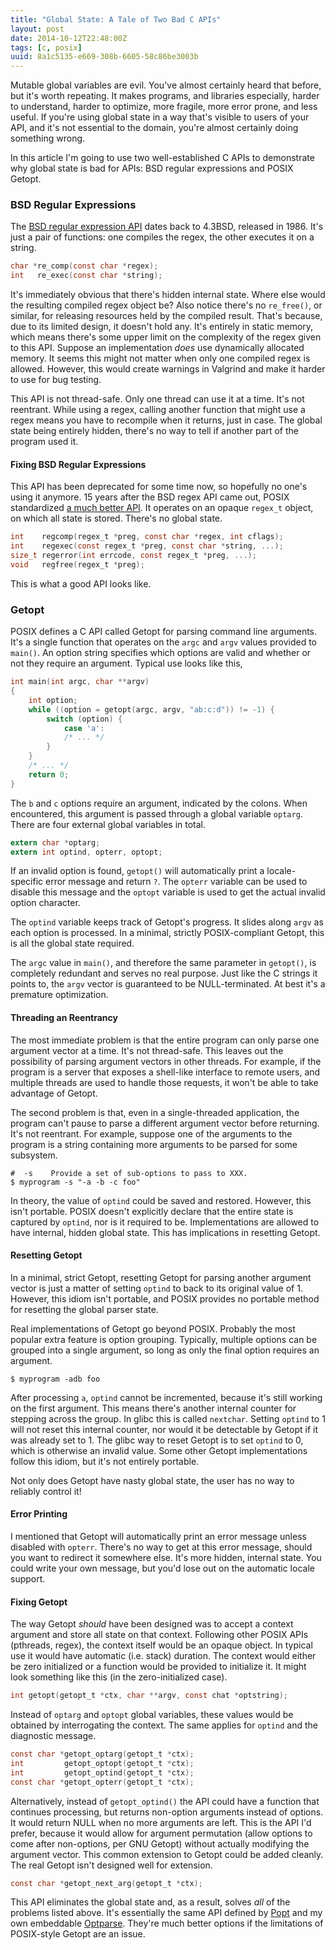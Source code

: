 ```yaml
---
title: "Global State: A Tale of Two Bad C APIs"
layout: post
date: 2014-10-12T22:48:00Z
tags: [c, posix]
uuid: 8a1c5135-e669-308b-6605-58c86be3003b
---
```


Mutable global variables are evil. You've almost certainly heard that
before, but it's worth repeating. It makes programs, and libraries
especially, harder to understand, harder to optimize, more fragile,
more error prone, and less useful. If you're using global state in a
way that's visible to users of your API, and it's not essential to the
domain, you're almost certainly doing something wrong.

In this article I'm going to use two well-established C APIs to
demonstrate why global state is bad for APIs: BSD regular expressions
and POSIX Getopt.

### BSD Regular Expressions

The [BSD regular expression API][bsdre] dates back to 4.3BSD, released
in 1986. It's just a pair of functions: one compiles the regex, the
other executes it on a string.

~~~c
char *re_comp(const char *regex);
int   re_exec(const char *string);
~~~

It's immediately obvious that there's hidden internal state. Where
else would the resulting compiled regex object be? Also notice there's
no `re_free()`, or similar, for releasing resources held by the
compiled result. That's because, due to its limited design, it doesn't
hold any. It's entirely in static memory, which means there's some
upper limit on the complexity of the regex given to this API. Suppose
an implementation *does* use dynamically allocated memory. It seems
this might not matter when only one compiled regex is allowed.
However, this would create warnings in Valgrind and make it harder to
use for bug testing.

This API is not thread-safe. Only one thread can use it at a time.
It's not reentrant. While using a regex, calling another function that
might use a regex means you have to recompile when it returns, just in
case. The global state being entirely hidden, there's no way to tell
if another part of the program used it.


#### Fixing BSD Regular Expressions

This API has been deprecated for some time now, so hopefully no one's
using it anymore. 15 years after the BSD regex API came out, POSIX
standardized [a much better API][posixre]. It operates on an opaque
`regex_t` object, on which all state is stored. There's no global
state.

~~~c
int    regcomp(regex_t *preg, const char *regex, int cflags);
int    regexec(const regex_t *preg, const char *string, ...);
size_t regerror(int errcode, const regex_t *preg, ...);
void   regfree(regex_t *preg);
~~~

This is what a good API looks like.

### Getopt

POSIX defines a C API called Getopt for parsing command line
arguments. It's a single function that operates on the `argc` and
`argv` values provided to `main()`. An option string specifies which
options are valid and whether or not they require an argument. Typical
use looks like this,

~~~c
int main(int argc, char **argv)
{
    int option;
    while ((option = getopt(argc, argv, "ab:c:d")) != -1) {
        switch (option) {
            case 'a':
            /* ... */
        }
    }
    /* ... */
    return 0;
}
~~~

The `b` and `c` options require an argument, indicated by the colons.
When encountered, this argument is passed through a global variable
`optarg`. There are four external global variables in total.

~~~c
extern char *optarg;
extern int optind, opterr, optopt;
~~~

If an invalid option is found, `getopt()` will automatically print a
locale-specific error message and return `?`. The `opterr` variable
can be used to disable this message and the `optopt` variable is used
to get the actual invalid option character.

The `optind` variable keeps track of Getopt's progress. It slides
along `argv` as each option is processed. In a minimal, strictly
POSIX-compliant Getopt, this is all the global state required.

The `argc` value in `main()`, and therefore the same parameter in
`getopt()`, is completely redundant and serves no real purpose. Just
like the C strings it points to, the `argv` vector is guaranteed to be
NULL-terminated. At best it's a premature optimization.

#### Threading an Reentrancy

The most immediate problem is that the entire program can only parse
one argument vector at a time. It's not thread-safe. This leaves out
the possibility of parsing argument vectors in other threads. For
example, if the program is a server that exposes a shell-like
interface to remote users, and multiple threads are used to handle
those requests, it won't be able to take advantage of Getopt.

The second problem is that, even in a single-threaded application, the
program can't pause to parse a different argument vector before
returning. It's not reentrant. For example, suppose one of the
arguments to the program is a string containing more arguments to be
parsed for some subsystem.

    #  -s    Provide a set of sub-options to pass to XXX.
    $ myprogram -s "-a -b -c foo"

In theory, the value of `optind` could be saved and restored. However,
this isn't portable. POSIX doesn't explicitly declare that the entire
state is captured by `optind`, nor is it required to be.
Implementations are allowed to have internal, hidden global state.
This has implications in resetting Getopt.

#### Resetting Getopt

In a minimal, strict Getopt, resetting Getopt for parsing another
argument vector is just a matter of setting `optind` to back to its
original value of 1. However, this idiom isn't portable, and POSIX
provides no portable method for resetting the global parser state.

Real implementations of Getopt go beyond POSIX. Probably the most
popular extra feature is option grouping. Typically, multiple options
can be grouped into a single argument, so long as only the final
option requires an argument.

    $ myprogram -adb foo

After processing `a`, `optind` cannot be incremented, because it's
still working on the first argument. This means there's another
internal counter for stepping across the group. In glibc this is
called `nextchar`. Setting `optind` to 1 will not reset this internal
counter, nor would it be detectable by Getopt if it was already set
to 1. The glibc way to reset Getopt is to set `optind` to 0, which is
otherwise an invalid value. Some other Getopt implementations follow
this idiom, but it's not entirely portable.

Not only does Getopt have nasty global state, the user has no way to
reliably control it!

#### Error Printing

I mentioned that Getopt will automatically print an error message
unless disabled with `opterr`. There's no way to get at this error
message, should you want to redirect it somewhere else. It's more
hidden, internal state. You could write your own message, but you'd
lose out on the automatic locale support.

#### Fixing Getopt

The way Getopt *should* have been designed was to accept a context
argument and store all state on that context. Following other POSIX
APIs (pthreads, regex), the context itself would be an opaque object.
In typical use it would have automatic (i.e. stack) duration. The
context would either be zero initialized or a function would be
provided to initialize it. It might look something like this (in the
zero-initialized case).

~~~c
int getopt(getopt_t *ctx, char **argv, const chat *optstring);
~~~

Instead of `optarg` and `optopt` global variables, these values would
be obtained by interrogating the context. The same applies for
`optind` and the diagnostic message.

~~~c
const char *getopt_optarg(getopt_t *ctx);
int         getopt_optopt(getopt_t *ctx);
int         getopt_optind(getopt_t *ctx);
const char *getopt_opterr(getopt_t *ctx);
~~~

Alternatively, instead of `getopt_optind()` the API could have a
function that continues processing, but returns non-option arguments
instead of options. It would return NULL when no more arguments are
left. This is the API I'd prefer, because it would allow for argument
permutation (allow options to come after non-options, per GNU Getopt)
without actually modifying the argument vector. This common extension
to Getopt could be added cleanly. The real Getopt isn't designed well
for extension.

~~~c
const char *getopt_next_arg(getopt_t *ctx);
~~~

This API eliminates the global state and, as a result, solves *all* of
the problems listed above. It's essentially the same API defined by
[Popt][popt] and my own embeddable [Optparse][optparse]. They're much
better options if the limitations of POSIX-style Getopt are an issue.


[optparse]: https://github.com/skeeto/optparse
[popt]: http://linux.die.net/man/3/popt
[bsdre]: http://man7.org/linux/man-pages/man3/re_comp.3.html
[posixre]: http://man7.org/linux/man-pages/man3/regcomp.3.html
